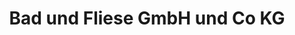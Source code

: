 ---
title: "Bad und Fliese GmbH und Co KG"
url: /niederlauer/bad-und-fliese-gmbh-und-co-kg/
shop: Fliesen
---